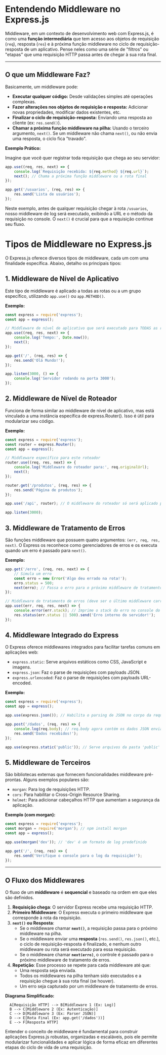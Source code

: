 # Entendendo Middleware no Express.js

Middleware, em um contexto de desenvolvimento web com Express.js, é como uma **função intermediária** que tem acesso aos objetos de requisição (`req`), resposta (`res`) e à próxima função middleware no ciclo de requisição-resposta de um aplicativo. Pense neles como uma série de "filtros" ou "etapas" que uma requisição HTTP passa antes de chegar à sua rota final.

---

## O que um Middleware Faz?

Basicamente, um middleware pode:

* **Executar qualquer código:** Desde validações simples até operações complexas.
* **Fazer alterações nos objetos de requisição e resposta:** Adicionar novas propriedades, modificar dados existentes, etc.
* **Finalizar o ciclo de requisição-resposta:** Enviando uma resposta ao cliente (ex: `res.send()`).
* **Chamar a próxima função middleware na pilha:** Usando o terceiro argumento, `next()`. Se um middleware não chama `next()`, ou não envia uma resposta, o ciclo fica "travado".

**Exemplo Prático:**

Imagine que você quer registrar toda requisição que chega ao seu servidor:

```javascript
app.use((req, res, next) => {
    console.log(`Requisição recebida: ${req.method} ${req.url}`);
    next(); // Chama a próxima função middleware ou a rota final
});

app.get('/usuarios', (req, res) => {
    res.send('Lista de usuários');
});
```

Neste exemplo, antes de qualquer requisição chegar à rota `/usuarios`, nosso middleware de log será executado, exibindo a URL e o método da requisição no console. O `next()` é crucial para que a requisição continue seu fluxo.

# Tipos de Middleware no Express.js

O Express.js oferece diversos tipos de middleware, cada um com uma finalidade específica. Abaixo, detalho os principais tipos:

## 1. Middleware de Nível de Aplicativo

Este tipo de middleware é aplicado a todas as rotas ou a um grupo específico, utilizando `app.use()` ou `app.METHOD()`.

**Exemplo:**

```javascript
const express = require('express');
const app = express();

// Middleware de nível de aplicativo que será executado para TODAS as requisições
app.use((req, res, next) => {
    console.log('Tempo:', Date.now());
    next();
});

app.get('/', (req, res) => {
    res.send('Olá Mundo!');
});

app.listen(3000, () => {
    console.log('Servidor rodando na porta 3000');
});
```

## 2. Middleware de Nível de Roteador

Funciona de forma similar ao middleware de nível de aplicativo, mas está vinculado a uma instância específica de express.Router(). Isso é útil para modularizar seu código.

**Exemplo:**

```javascript
const express = require('express');
const router = express.Router();
const app = express();

// Middleware específico para este roteador
router.use((req, res, next) => {
    console.log('Middleware do roteador para:', req.originalUrl);
    next();
});

router.get('/produtos', (req, res) => {
    res.send('Página de produtos');
});

app.use('/api', router); // O middleware do roteador só será aplicado para rotas que começam com '/api'

app.listen(3000);
```

## 3. Middleware de Tratamento de Erros

São funções middleware que possuem quatro argumentos: `(err, req, res, next)`. O Express os reconhece como gerenciadores de erros e os executa quando um erro é passado para `next()`.

**Exemplo:**

```javascript
app.get('/erro', (req, res, next) => {
    // Simula um erro
    const erro = new Error('Algo deu errado na rota!');
    erro.status = 500;
    next(erro); // Passa o erro para o próximo middleware de tratamento de erros
});

// Middleware de tratamento de erros (deve ser o último middleware carregado)
app.use((err, req, res, next) => {
    console.error(err.stack); // Imprime o stack do erro no console do servidor
    res.status(err.status || 500).send('Erro interno do servidor!');
});
```

## 4. Middleware Integrado do Express

O Express oferece middlewares integrados para facilitar tarefas comuns em aplicações web:

- `express.static`: Serve arquivos estáticos como CSS, JavaScript e imagens.
- `express.json`: Faz o parse de requisições com payloads JSON.
- `express.urlencoded`: Faz o parse de requisições com payloads URL-encoded.

**Exemplo:**

```javascript
const express = require('express');
const app = express();

app.use(express.json()); // Habilita o parsing de JSON no corpo da requisição

app.post('/dados', (req, res) => {
    console.log(req.body); // req.body agora contém os dados JSON enviados pelo cliente
    res.send('Dados recebidos!');
});

app.use(express.static('public')); // Serve arquivos da pasta 'public'
```

## 5. Middleware de Terceiros

São bibliotecas externas que fornecem funcionalidades middleware pré-prontas. Alguns exemplos populares são:

- `morgan`: Para log de requisições HTTP.
- `cors`: Para habilitar o Cross-Origin Resource Sharing.
- `helmet`: Para adicionar cabeçalhos HTTP que aumentam a segurança da aplicação.

**Exemplo (com morgan):**

```javascript
const express = require('express');
const morgan = require('morgan'); // npm install morgan
const app = express();

app.use(morgan('dev')); // 'dev' é um formato de log predefinido

app.get('/', (req, res) => {
    res.send('Verifique o console para o log da requisição!');
});
```

---
## O Fluxo dos Middlewares

O fluxo de um **middleware** é **sequencial** e baseado na ordem em que eles são definidos.

1.  **Requisição chega**: O servidor Express recebe uma requisição HTTP.
2.  **Primeiro Middleware**: O Express executa o primeiro middleware que corresponde à rota da requisição.
3.  **`next()` ou Resposta**:
    * Se o middleware chamar **`next()`**, a requisição passa para o próximo middleware na pilha.
    * Se o middleware enviar uma **resposta** (`res.send()`, `res.json()`, etc.), o ciclo de requisição-resposta é finalizado, e nenhum outro middleware ou rota será executado para essa requisição.
    * Se o middleware chamar **`next(erro)`**, o controle é passado para o próximo middleware de tratamento de erros.
4.  **Repetição**: Esse processo se repete para cada middleware até que:
    * Uma resposta seja enviada.
    * Todos os middlewares na pilha tenham sido executados e a requisição chegue à sua rota final (se houver).
    * Um erro seja capturado por um middleware de tratamento de erros.

**Diagrama Simplificado:**

```mermaid
  A[Requisição HTTP] --> B[Middleware 1 (Ex: Log)]
  B --> C[Middleware 2 (Ex: Autenticação)]
  C --> D[Middleware 3 (Ex: Parser JSON)]
  D --> E[Rota Final (Ex: app.get('/dados'))]
  E --> F[Resposta HTTP]
```

Entender o conceito de middleware é fundamental para construir aplicações Express.js robustas, organizadas e escaláveis, pois ele permite modularizar funcionalidades e aplicar lógica de forma eficaz em diferentes etapas do ciclo de vida de uma requisição.